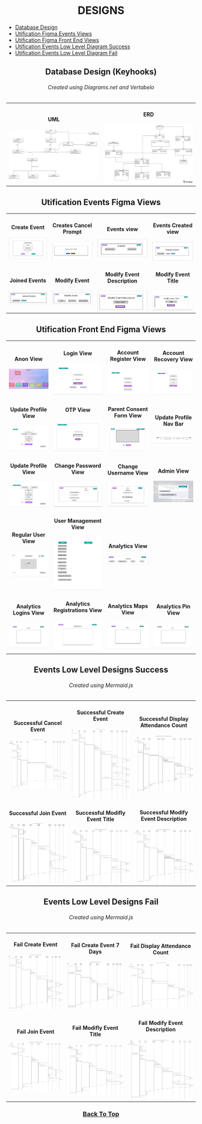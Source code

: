 
<h1 id="top" align="center">DESIGNS</h1>

<ul>
  <li>
    <a href="#database">
      <span>Database Design</span>
    </a>
  </li>
  <li>
    <a href="#events">
      <span>Utification Figma Events Views</span>
    </a>
  </li>
  <li>
    <a href="#front-end">
      <span>Utification Figma Front End Views</span>
    </a>
  </li>
  <li>
    <a href="#lld-success">
      <span>Utification Events Low Level Diagram Success</span>
    </a>
  </li>
  <li>
    <a href="#lld-fail">
      <span>Utification Events Low Level Diagram Fail</span>
    </a>
  </li>
</ul>

<h2 id="database" align="center">Database Design (Keyhooks)</h2>
<h6 align="center">Created using Diagrams.net and Vertabelo</h6>

<table>
  <tr>
    <td>
      <h4 align="center">UML</h4>
      <img src="https://github.com/JosephArmas/side-quest/blob/main/designs/keyhooks/hooks_updated.png">
    </td>
    <td>
      <h4 align="center">ERD</h4>
      <img src="https://github.com/JosephArmas/side-quest/blob/main/designs/keyhooks/key_hook_updated_erd.png">
    </td>
  </tr>
</table>

<h2 id="events" align="center">Utification Events Figma Views</h2>

<table>
  <tr>
    <td>
      <h4 align="center">Create Event</h4>
      <img src="https://github.com/JosephArmas/side-quest/blob/main/designs/utification/Figma%20Designs/Create-event-view.png">
    </td>
    <td>
      <h4 align="center">Creates Cancel Prompt</h4>
      <img src="https://github.com/JosephArmas/side-quest/blob/main/designs/utification/Figma%20Designs/Events-cancel-prompt.png">
    </td>
    <td>
      <h4 align="center">Events view</h4>
      <img src="https://github.com/JosephArmas/side-quest/blob/main/designs/utification/Figma%20Designs/Events-home.png">
    </td>
    <td>
      <h4 align="center">Events Created view</h4>
      <img src="https://github.com/JosephArmas/side-quest/blob/main/designs/utification/Figma%20Designs/Events-created.png">
    </td>
  </tr>
  <tr>
    <td>
      <h4 align="center">Joined Events</h4>
      <img src="https://github.com/JosephArmas/side-quest/blob/main/designs/utification/Figma%20Designs/Events-joined.png">
    </td>
    <td>
      <h4 align="center">Modify Event</h4>
      <img src="https://github.com/JosephArmas/side-quest/blob/main/designs/utification/Figma%20Designs/Modify-Event.png">
    </td>
    <td>
      <h4 align="center">Modify Event Description</h4>
      <img src="https://github.com/JosephArmas/side-quest/blob/main/designs/utification/Figma%20Designs/Modify-event-desc.png">
    </td>
    <td>
      <h4 align="center">Modify Event Title</h4>
      <img src="https://github.com/JosephArmas/side-quest/blob/main/designs/utification/Figma%20Designs/Modify-events-title.png">
    </td>
  </tr>
</table>

<h2 id="front-end" align="center">Utification Front End Figma Views</h2>

<table>
  <tr>
    <td>
      <h4 align="center">Anon View</h4>
      <img src="https://github.com/JosephArmas/side-quest/blob/main/designs/utification/Figma%20Designs/front-end/anon/anon%20view.png">
    </td>
    <td>
      <h4 align="center">Login View</h4>
      <img src="https://github.com/JosephArmas/side-quest/blob/main/designs/utification/Figma%20Designs/front-end/login/Login%20view.png">
    </td>
    <td>
      <h4 align="center">Account Register View</h4>
      <img src="https://github.com/JosephArmas/side-quest/blob/main/designs/utification/Figma%20Designs/front-end/register/Account%20Register%20view.png">
    </td>
    <td>
      <h4 align="center">Account Recovery View</h4>
      <img src="https://github.com/JosephArmas/side-quest/blob/main/designs/utification/Figma%20Designs/front-end/account-recovery/Account%20Recovery%20view.png">
    </td>
  </tr>
  <tr>
    <td>
      <h4 align="center">Update Profile View</h4>
      <img src="https://github.com/JosephArmas/side-quest/blob/main/designs/utification/Figma%20Designs/front-end/nav-profile-update/update%20profile(prof-nav)%20view.png">
    </td>
    <td>
      <h4 align="center">OTP View</h4>
      <img src="https://github.com/JosephArmas/side-quest/blob/main/designs/utification/Figma%20Designs/front-end/otp/OTP%20view.png">
    </td>
    <td>
      <h4 align="center">Parent Consent Form View</h4>
      <img src="https://github.com/JosephArmas/side-quest/blob/main/designs/utification/Figma%20Designs/front-end/parental-consent/parental%20consent%20form%20view.png">
    </td>
    <td>
      <h4 align="center">Update Profile Nav Bar</h4>
      <img src="https://github.com/JosephArmas/side-quest/blob/main/designs/utification/Figma%20Designs/front-end/profile-nav/profile-navbar.png">
    </td>
  </tr>
  <tr>
    <td>
      <h4 align="center">Update Profile View</h4>
      <img src="https://github.com/JosephArmas/side-quest/blob/main/designs/utification/Figma%20Designs/front-end/update-profile/update%20profile%20view.png">
    </td>
    <td>
      <h4 align="center">Change Password View</h4>
      <img src="https://github.com/JosephArmas/side-quest/blob/main/designs/utification/Figma%20Designs/front-end/change-password/Change%20password%20view.png">
    </td>
    <td>
      <h4 align="center">Change Username View</h4>
      <img src="https://github.com/JosephArmas/side-quest/blob/main/designs/utification/Figma%20Designs/front-end/change-username/Change%20username%20view.png">
    </td>
    <td>
      <h4 align="center">Admin View</h4>
      <img src="https://github.com/JosephArmas/side-quest/blob/main/designs/utification/Figma%20Designs/front-end/home/admin/admin%20view.png">
    </td>
  </tr>
  <tr>
    <td>
      <h4 align="center">Regular User View</h4>
      <img src="https://github.com/JosephArmas/side-quest/blob/main/designs/utification/Figma%20Designs/front-end/home/reg/Home%20View.png">
    </td>
    <td>
      <h4 align="center">User Management View</h4>
      <img src="https://github.com/JosephArmas/side-quest/blob/main/designs/utification/Figma%20Designs/front-end/user-management/User%20Mangement%20view%20(admin).png">
    </td>
    <td>
      <h4 align="center">Analytics View</h4>
      <img src="https://github.com/JosephArmas/side-quest/blob/main/designs/utification/Figma%20Designs/front-end/analytics/analytics-preview.png">
    </td>
  </tr>
  <tr>
    <td>
      <h4 align="center">Analytics Logins View</h4>
      <img src="https://github.com/JosephArmas/side-quest/blob/main/designs/utification/Figma%20Designs/front-end/analytics/Analytics%20-%20Logins.png">
    </td>
    <td>
      <h4 align="center">Analytics Registrations View</h4>
      <img src="https://github.com/JosephArmas/side-quest/blob/main/designs/utification/Figma%20Designs/front-end/analytics/Analytics%20-%20Registrations.png">
    </td>
    <td>
      <h4 align="center">Analytics Maps View</h4>
      <img src="https://github.com/JosephArmas/side-quest/blob/main/designs/utification/Figma%20Designs/front-end/analytics/Analytics%20-%20Maps.png">
    </td>
    <td>
      <h4 align="center">Analytics Pin View</h4>
      <img src="https://github.com/JosephArmas/side-quest/blob/main/designs/utification/Figma%20Designs/front-end/analytics/Analytics%20-%20Pins.png">
    </td>
  </tr>
</table>


<h2 id="lld-success" align="center">Events Low Level Designs Success</h2>
<h6 align="center">Created using Mermaid.js</h6>

<table>
  <tr>
    <td>
      <h4 align="center">Successful Cancel Event</h4>
      <img src="https://github.com/JosephArmas/side-quest/blob/main/designs/utification/Events/success/png/event-cancel-success.png">
    </td>
    <td>
      <h4 align="center">Successful Create Event</h4>
      <img src="https://github.com/JosephArmas/side-quest/blob/main/designs/utification/Events/success/png/event-create-success.png">
    </td>
    <td>
      <h4 align="center">Successful Display Attendance Count</h4>
      <img src="https://github.com/JosephArmas/side-quest/blob/main/designs/utification/Events/success/png/event-display-attendance.png">
    </td>
  </tr>
  <tr>
    <td>
      <h4 align="center">Successful Join Event</h4>
      <img src="https://github.com/JosephArmas/side-quest/blob/main/designs/utification/Events/success/png/event-join-successful.png">
    </td>
    <td>
      <h4 align="center">Successful Modifly Event Title</h4>
      <img src="https://github.com/JosephArmas/side-quest/blob/main/designs/utification/Events/success/png/event-mod-title-success.png">
    </td>
    <td>
      <h4 align="center">Successful Modify Event Description</h4>
      <img src="https://github.com/JosephArmas/side-quest/blob/main/designs/utification/Events/success/png/event-modification-description-success.png">
    </td>
  </tr>
</table>

<h2 id="lld-fail" align="center">Events Low Level Designs Fail</h2>
<h6 align="center">Created using Mermaid.js</h6>

<table>
  <tr>
    <td>
      <h4 align="center">Fail Create Event</h4>
      <img src="https://github.com/JosephArmas/side-quest/blob/main/designs/utification/Events/failures/png-fail/event-creation-fail.png">
    </td>
    <td>
      <h4 align="center">Fail Create Event 7 Days</h4>
      <img src="https://github.com/JosephArmas/side-quest/blob/main/designs/utification/Events/failures/png-fail/event-create-fail-7day-fail.png">
    </td>
    <td>
      <h4 align="center">Fail Display Attendance Count</h4>
      <img src="https://github.com/JosephArmas/side-quest/blob/main/designs/utification/Events/failures/png-fail/events-display-attendance-fail.png">
    </td>
  </tr>
  <tr>
    <td>
      <h4 align="center">Fail Join Event</h4>
      <img src="https://github.com/JosephArmas/side-quest/blob/main/designs/utification/Events/failures/png-fail/event-joining-fail.png">
    </td>
    <td>
      <h4 align="center">Fail Modifly Event Title</h4>
      <img src="https://github.com/JosephArmas/side-quest/blob/main/designs/utification/Events/failures/png-fail/event-modify-title-fail.png">
    </td>
    <td>
      <h4 align="center">Fail Modify Event Description</h4>
      <img src="https://github.com/JosephArmas/side-quest/blob/main/designs/utification/Events/failures/png-fail/even-modification-description-fail.png">
    </td>
  </tr>
</table>


<h3 align="center">
  <a href="#top">Back To Top</a>
</h3>
